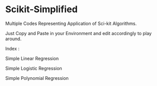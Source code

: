 # Scikit-Simplified
Multiple Codes Representing Application of Sci-kit Algorithms.

Just Copy and Paste in your Environment and edit accordingly to play around.

Index : 

Simple Linear Regression

Simple Logistic Regression 

Simple Polynomial Regression
